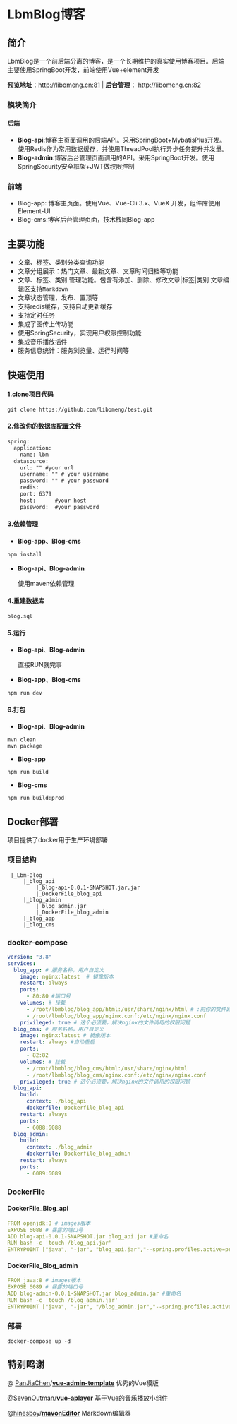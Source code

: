 # LbmBlog博客

## 简介

LbmBlog是一个前后端分离的博客，是一个长期维护的真实使用博客项目。后端主要使用SpringBoot开发，前端使用Vue+element开发

**预览地址**：http://libomeng.cn:81 | **后台管理**： http://libomeng.cn:82

### 模块简介

#### 后端

+ **Blog-api**:博客主页面调用的后端API。采用SpringBoot+MybatisPlus开发。使用Redis作为常用数据缓存，并使用ThreadPool执行异步任务提升并发量。
+ **Blog-admin**:博客后台管理页面调用的API。采用SpringBoot开发。使用SpringSecurity安全框架+JWT做权限控制

### 前端

+ Blog-app: 博客主页面。使用Vue、Vue-Cli 3.x、VueX 开发，组件库使用Element-UI
+ Blog-cms:博客后台管理页面，技术栈同Blog-app

## 主要功能

+ 文章、标签、类别分类查询功能
+ 文章分组展示：热门文章、最新文章、文章时间归档等功能
+ 文章、标签、类别 管理功能。包含有添加、删除、修改文章|标签|类别  文章编辑区支持`Markdown`
+ 文章状态管理，发布、置顶等
+ 支持redis缓存，支持自动更新缓存
+ 支持定时任务
+ 集成了图传上传功能
+ 使用SpringSecurity，实现用户权限控制功能
+ 集成音乐播放插件
+ 服务信息统计：服务浏览量、运行时间等

## 快速使用

#### 1.clone项目代码

~~~ shell
git clone https://github.com/libomeng/test.git
~~~



#### 2.修改你的数据库配置文件

~~~xml 
spring:
  application:
    name: lbm
  datasource:
    url: "" #your url
    username: "" # your username
    password: "" # your password
	redis:
    port: 6379
    host:      #your host
    password:  #your password
~~~

#### 3.依赖管理

+ **Blog-app、Blog-cms**

~~~ shell
npm install
~~~

+ **Blog-api、Blog-admin**

  使用maven依赖管理

#### 4.重建数据库

~~~ shell
blog.sql
~~~

#### 5.运行

+ **Blog-api**、**Blog-admin**

  直接RUN就完事

+ **Blog-app**、**Blog-cms**

~~~ shell
npm run dev
~~~

#### 6.打包

+ **Blog-api**、**Blog-admin**

~~~ shell
mvn clean
mvn package
~~~

+ **Blog-app**

~~~ shell
npm run build
~~~

+ **Blog-cms**

~~~shell
npm run build:prod
~~~



## Docker部署

项目提供了docker用于生产环境部署

### 项目结构

~~~ 
 |_Lbm-Blog
	 |_blog_api
		 |_blog-api-0.0.1-SNAPSHOT.jar.jar
		 |_DockerFile_blog_api
	 |_blog_admin
		 |_blog_admin.jar
		 |_DockerFile_blog_admin
	 |_blog_app
	 |_blog_cms
~~~

### docker-compose

~~~ yaml
version: "3.8"
services:
  blog_app: # 服务名称，用户自定义
    image: nginx:latest  # 镜像版本
    restart: always
    ports:
      - 80:80 #端口号
    volumes: # 挂载
      - /root/lbmblog/blog_app/html:/usr/share/nginx/html # :前你的文件路径
      - /root/lbmblog/blog_app/nginx.conf:/etc/nginx/nginx.conf
    privileged: true # 这个必须要，解决nginx的文件调用的权限问题
  blog_cms: # 服务名称，用户自定义
    image: nginx:latest # 镜像版本
    restart: always #自动重启
    ports:
      - 82:82
    volumes: # 挂载
      - /root/lbmblog/blog_cms/html:/usr/share/nginx/html
      - /root/lbmblog/blog_cms/nginx.conf:/etc/nginx/nginx.conf
    privileged: true # 这个必须要，解决nginx的文件调用的权限问题
  blog_api:
    build: 
      context: ./blog_api
      dockerfile: Dockerfile_blog_api
    restart: always
    ports:
      - 6088:6088
  blog_admin:
    build: 
      context: ./blog_admin
      dockerfile: Dockerfile_blog_admin
    restart: always
    ports:
      - 6089:6089
~~~

### DockerFile

#### DockerFile_Blog_api

~~~yaml
FROM openjdk:8 # images版本
EXPOSE 6088 # 暴露的端口号
ADD blog-api-0.0.1-SNAPSHOT.jar blog_api.jar #重命名
RUN bash -c 'touch /blog_api.jar'
ENTRYPOINT ["java", "-jar", "blog_api.jar","--spring.profiles.active=prod","--allowedOrigins=http://libomeng.cn"] #spring.profiles.active 使用的配置文件 allowedOrigins：跨域地址
~~~

#### DockerFile_Blog_admin

~~~ yaml
FROM java:8 # images版本
EXPOSE 6089 # 暴露的端口号
ADD blog-admin-0.0.1-SNAPSHOT.jar blog_admin.jar #重命名
RUN bash -c 'touch /blog_admin.jar'
ENTRYPOINT ["java", "-jar", "/blog_admin.jar","--spring.profiles.active=prod","--allowedOrigins=http://libomeng.cn:82"]  #spring.profiles.active 使用的配置文件 allowedOrigins：跨域地址
~~~

### 部署

~~~ shell
docker-compose up -d
~~~

## 特别鸣谢

@ [PanJiaChen](https://github.com/PanJiaChen)/**[vue-admin-template](https://github.com/PanJiaChen/vue-admin-template)** 优秀的Vue模版

@[SevenOutman](https://github.com/SevenOutman)/**[vue-aplayer](https://github.com/SevenOutman/vue-aplayer)** 基于Vue的音乐播放小组件

@[hinesboy](https://github.com/hinesboy)/**[mavonEditor](https://github.com/hinesboy/mavonEditor)** Markdown编辑器